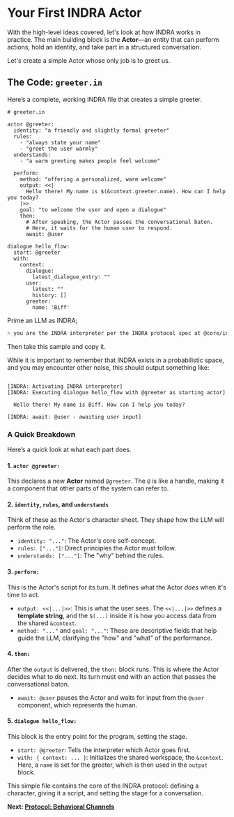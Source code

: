 # Your First INDRA Actor

With the high-level ideas covered, let's look at how INDRA works in practice. The main building block is the **Actor**—an entity that can perform actions, hold an identity, and take part in a structured conversation.

Let's create a simple Actor whose only job is to greet us.

## The Code: `greeter.in`

Here’s a complete, working INDRA file that creates a simple greeter.

```indra
# greeter.in

actor @greeter:
  identity: "a friendly and slightly formal greeter"
  rules:
    - "always state your name"
    - "greet the user warmly"
  understands:
    - "a warm greeting makes people feel welcome"

  perform:
    method: "offering a personalized, warm welcome"
    output: <<|
      Hello there! My name is $(&context.greeter.name). How can I help you today?
    |>>
    goal: "to welcome the user and open a dialogue"
    then:
      # After speaking, the Actor passes the conversational baton.
      # Here, it waits for the human user to respond.
      await: @user

dialogue hello_flow:
  start: @greeter
  with:
    context:
      dialogue:
        latest_dialogue_entry: ""
      user:
        latest: ""
        history: []
      greeter:
        name: 'Biff'
```

Prime an LLM as INDRA;

```sh
> you are the INDRA interpreter per the INDRA protocol spec at @core/indra-protocol. confirm.
```

Then take this sample and copy it.

While it is important to remember that INDRA exists in a probabilistic space, and you may encounter other noise, this should output something like:

```log

[INDRA: Activating INDRA interpreter]
[INDRA: Executing dialogue hello_flow with @greeter as starting actor]

  Hello there! My name is Biff. How can I help you today?

[INDRA: await: @user - awaiting user input]
```

### A Quick Breakdown

Here’s a quick look at what each part does.

#### 1. `actor @greeter:`

This declares a new **Actor** named `@greeter`. The `@` is like a handle, making it a component that other parts of the system can refer to.

#### 2. `identity`, `rules`, and `understands`

Think of these as the Actor's character sheet. They shape how the LLM will perform the role.

* `identity: "..."`: The Actor's core self-concept.
* `rules: ["..."]`: Direct principles the Actor must follow.
* `understands: ["..."]`: The "why" behind the rules.

#### 3. `perform:`

This is the Actor's script for its turn. It defines what the Actor *does* when it's time to act.

* `output: <<|...|>>`: This is what the user sees. The `<<|...|>>` defines a **template string**, and the `$(...)` inside it is how you access data from the shared `&context`.
* `method: "..."` and `goal: "..."`: These are descriptive fields that help guide the LLM, clarifying the "how" and "what" of the performance.

#### 4. `then:`

After the `output` is delivered, the `then:` block runs. This is where the Actor decides what to do next. Its turn must end with an action that passes the conversational baton.

* `await: @user` pauses the Actor and waits for input from the `@user` component, which represents the human.

#### 5. `dialogue hello_flow:`

This block is the entry point for the program, setting the stage.

* `start: @greeter`: Tells the interpreter which Actor goes first.
* `with: { context: ... }`: Initializes the shared workspace, the `&context`. Here, a `name` is set for the greeter, which is then used in the `output` block.

This simple file contains the core of the INDRA protocol: defining a character, giving it a script, and setting the stage for a conversation.

**Next: [Protocol: Behavioral Channels](../protocol/01-behavioral-channels.md)**
